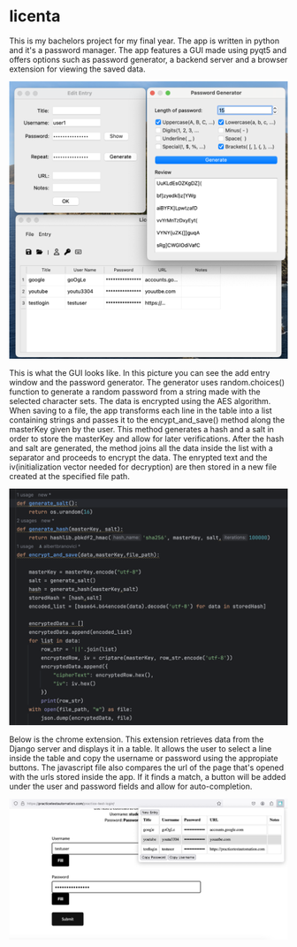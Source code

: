 # licenta
This is my bachelors project for my final year. The app is written in python and it's a password manager. The app features a GUI made using pyqt5 and offers options such as password generator, a backend server and a browser extension for viewing the saved data.

![Alt text](/images/newEntry.png)

This is what the GUI looks like. In this picture you can see the add entry window and the password generator. The generator uses random.choices() function to generate a random password from a string made with the selected character sets.
The data is encrypted using the AES algorithm. When saving to a file, the app transforms each line in the table into a list containing strings and passes it to the encypt_and_save() method along the masterKey given by the user. This method generates a hash and a salt in order to store the masterKey and allow for later verifications. After the hash and salt are generated, the method joins all the data inside the list with a separator and proceeds to encrypt the data. The enrypted text and the iv(initialization vector needed for decryption) are then stored in a new file created at the specified file path.

![Alt text](/images/encryptSave.png)

Below is the chrome extension. This extension retrieves data from the Django server and displays it in a table. It allows the user to select a line inside the table and copy the username or password using the appropiate buttons. The javascript file also compares the url of the page that's opened with the urls stored inside the app. If it finds a match, a button will be added under the user and password fields and allow for auto-completion. 

![Alt text](/images/website.png)
